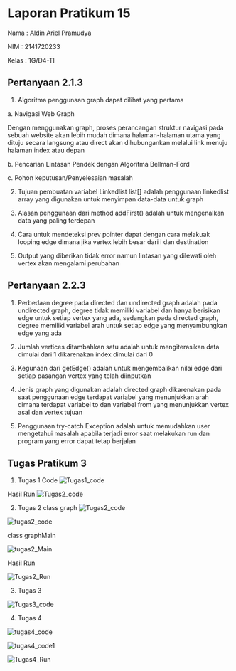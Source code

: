 # Laporan Pratikum 15

Nama : Aldin Ariel Pramudya

NIM : 2141720233

Kelas : 1G/D4-TI

## Pertanyaan 2.1.3

1. Algoritma penggunaan graph dapat dilihat yang pertama

a. Navigasi Web Graph

Dengan menggunakan graph, proses perancangan struktur navigasi pada sebuah website akan lebih mudah dimana halaman-halaman utama yang dituju secara langsung atau direct akan dihubungankan melalui link menuju halaman index atau depan

b. Pencarian Lintasan Pendek dengan Algoritma Bellman-Ford

c. Pohon keputusan/Penyelesaian masalah

2. Tujuan pembuatan variabel Linkedlist list[] adalah penggunaan linkedlist array yang digunakan untuk menyimpan data-data untuk graph 

3. Alasan penggunaan dari method addFirst() adalah untuk mengenalkan data yang paling terdepan 

4. Cara untuk mendeteksi prev pointer dapat dengan cara melakuak looping edge dimana jika vertex lebih besar dari i dan destination 

5. Output yang diberikan tidak error namun lintasan yang dilewati oleh vertex akan mengalami perubahan

## Pertanyaan 2.2.3

1. Perbedaan degree pada directed dan undirected graph adalah pada undirected graph, degree tidak memiliki variabel dan hanya berisikan edge untuk setiap vertex yang ada, sedangkan pada directed graph, degree memiliki variabel arah untuk setiap edge yang menyambungkan edge yang ada 

2. Jumlah vertices ditambahkan satu adalah untuk mengiterasikan data dimulai dari 1 dikarenakan index dimulai dari 0

3. Kegunaan dari getEdge() adalah untuk mengembalikan nilai edge dari setiap pasangan vertex yang telah diinputkan 

4. Jenis graph yang digunakan adalah directed graph dikarenakan pada saat penggunaan edge terdapat variabel yang menunjukkan arah dimana terdapat variabel to dan variabel from yang menunjukkan vertex asal dan vertex tujuan 

5. Penggunaan try-catch Exception adalah untuk memudahkan user mengetahui masalah apabila terjadi error saat melakukan run dan program yang error dapat tetap berjalan

## Tugas Pratikum 3

1. Tugas 1
Code
![Tugas1_code](Tugas1_code.png)

Hasil Run
![Tugas2_code](Tugas1_Run.png)

2. Tugas 2
class graph
![Tugas2_code](Tugas2_code1.png)

![tugas2_code](Tugas2_code2.png)

class graphMain

![tugas2_Main](tugas2_codeMain.png)

Hasil Run

![Tugas2_Run](Tugas2_Run.png)

3. Tugas 3

![Tugas3_code](Tugas3_code.png)

4. Tugas 4

![tugas4_code](Tugas3_code.png)

![tugas4_code1](Tugas4_Code1.png)

![Tugas4_Run](Tugas4_Run.png)






